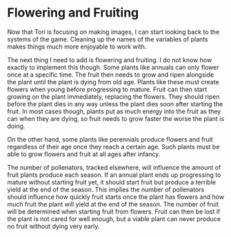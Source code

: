 # Flowering and Fruiting
Now that Tori is focusing on making images, I can start looking back to the systems of the game. Cleaning up the names of the variables of plants makes things much more enjoyable to work with.

The next thing I need to add is flowering and fruiting. I do not know how exactly to implement this though. Some plants like annuals can only flower once at a specific time. The fruit then needs to grow and ripen alongside the plant until the plant is dying from old age. Plants like these must create flowers when young before progressing to mature. Fruit can then start growing on the plant immediately, replacing the flowers. They should ripen before the plant dies in any way unless the plant dies soon after starting the fruit. In most cases though, plants put as much energy into the fruit as they can when they are dying, so fruit needs to grow faster the worse the plant is doing.

On the other hand, some plants like perennials produce flowers and fruit regardless of their age once they reach a certain age. Such plants must be able to grow flowers and fruit at all ages after infancy.

The number of pollenators, tracked elsewhere, will influence the amount of fruit plants produce each season. If an annual plant ends up progressing to mature without starting fruit yet, it should start fruit but produce a terrible yield at the end of the season. This implies the number of pollenators should influence how quickly fruit starts once the plant has flowers and how much fruit the plant will yield at the end of the season. The number of fruit will be determined when starting fruit from flowers. Fruit can then be lost if the plant is not cared for well enough, but a viable plant can never produce no fruit without dying very early.
